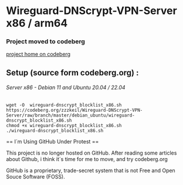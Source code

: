 # Wireguard-DNScrypt-VPN-Server  x86 / arm64

### Project moved to codeberg

[project home on codeberg](https://codeberg.org/zzzkeil/Wireguard-DNScrypt-VPN-Server)

## Setup (source form codeberg.org) :

###### Server x86 - Debian 11 and Ubuntu 20.04 / 22.04 
```
wget -O  wireguard-dnscrypt_blocklist_x86.sh https://codeberg.org/zzzkeil/Wireguard-DNScrypt-VPN-Server/raw/branch/master/debian_ubuntu/wireguard-dnscrypt_blocklist_x86.sh
chmod +x wireguard-dnscrypt_blocklist_x86.sh
./wireguard-dnscrypt_blocklist_x86.sh

```
== I´m Using GitHub Under Protest ==

This project is no longer hosted on GitHub.
After reading some articles about Github, i think it´s time for me to move,
and try codeberg.org

GitHub is a proprietary, trade-secret system that is not Free and Open Souce Software
(FOSS). 
